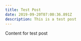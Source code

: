 ```yaml
---
title: Test Post
date: 2019-09-20T07:00:36.891Z
description: This is a test post
---
```

Content for test post
